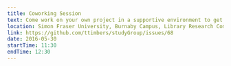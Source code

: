 ```yaml
---
title: Coworking Session
text: Come work on your own project in a supportive environment to get (and give) help from your peers!
location: Simon Fraser University, Burnaby Campus, Library Research Commons
link: https://github.com/ttimbers/studyGroup/issues/68
date: 2016-05-30
startTime: 11:30
endTime: 12:30
---
```

